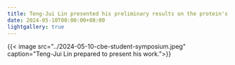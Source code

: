 ```yaml
---
title: Teng-Jui Lin presented his preliminary results on the protein's effect on LNP-liposome interactions at the CBE Student Symposium at UC Berkeley.
date: 2024-05-10T00:00:00+08:00
lightgallery: true
---
```


{{< image src="../2024-05-10-cbe-student-symposium.jpeg" caption="Teng-Jui Lin prepared to present his work.">}}
